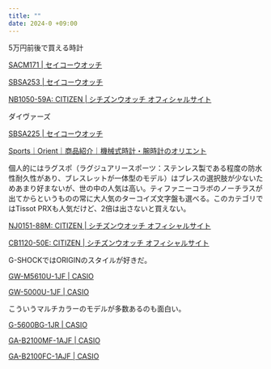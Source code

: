 ```yaml
---
title: ""
date: 2024-0 +09:00
---
```


5万円前後で買える時計

[SACM171 | セイコーウオッチ](https://www.seikowatches.com/jp-ja/products/dolceandexceline/sacm171)

[SBSA253 | セイコーウオッチ](https://www.seikowatches.com/jp-ja/products/5sports/sbsa253)

[NB1050-59A: CITIZEN | シチズンウオッチ オフィシャルサイト](https://citizen.jp/shop/collection/g/gNB1050-59A/)

ダイヴァーズ

[SBSA225 | セイコーウオッチ](https://www.seikowatches.com/jp-ja/products/5sports/sbsa225)

[Sports｜Orient｜商品紹介｜機械式時計・腕時計のオリエント](https://www.orient-watch.jp/product/category/item/?item_id=1705&category_id=265)

個人的にはラグスポ（ラグジュアリースポーツ：ステンレス製である程度の防水性耐久性があり、ブレスレットが一体型のモデル）はブレスの選択肢が少ないためあまり好まないが、世の中の人気は高い。ティファニーコラボのノーチラスが出てからというものの常に大人気のターコイズ文字盤も選べる。このカテゴリではTissot PRXも人気だけど、2倍は出さないと買えない。

[NJ0151-88M: CITIZEN | シチズンウオッチ オフィシャルサイト](https://citizen.jp/shop/collection/g/gNJ0151-88M/)

[CB1120-50E: CITIZEN | シチズンウオッチ オフィシャルサイト](https://citizen.jp/shop/attesa/g/gCB1120-50E/)

G-SHOCKではORIGINのスタイルが好きだ。

[GW-M5610U-1JF | CASIO](https://www.casio.com/jp/watches/gshock/product.GW-M5610U-1/)

[GW-5000U-1JF | CASIO](https://www.casio.com/jp/watches/gshock/product.GW-5000U-1/)

こういうマルチカラーのモデルが多数あるのも面白い。

[G-5600BG-1JR | CASIO](https://www.casio.com/jp/watches/gshock/product.G-5600BG-1/)

[GA-B2100MF-1AJF | CASIO](https://www.casio.com/jp/watches/gshock/product.GA-B2100MF-1A/)

[GA-B2100FC-1AJF | CASIO](https://www.casio.com/jp/watches/gshock/product.GA-B2100FC-1A/)
